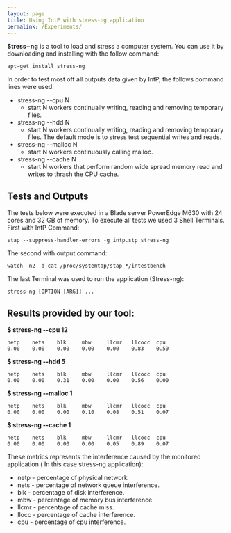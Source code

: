 ```yaml
---
layout: page
title: Using IntP with stress-ng application
permalink: /Experiments/
---
```


**Stress−ng** is a tool to load and stress a computer system. You can use it by downloading and installing with the follow command:

```shell
apt-get install stress-ng
```
In order to test most off all outputs data given by IntP, the follows command lines were used:

* stress-ng --cpu N
    * start N workers continually writing, reading and removing temporary files.
* stress-ng --hdd N
    * start N workers continually writing, reading and removing temporary files. The default mode is to stress test sequential writes and reads. 
* stress-ng --malloc N
    * start N workers continuously calling malloc.
* stress-ng --cache N
    * start N workers that perform random wide spread memory read and writes to thrash the CPU cache.

## Tests and Outputs

The tests below were executed in a Blade server PowerEdge M630 with 24 cores and 32 GB of memory. To execute all tests we used 3 Shell Terminals. First with IntP Command:

```shell
stap --suppress-handler-errors -g intp.stp stress-ng
```
 
 The second with output command:

```shell
watch -n2 -d cat /proc/systemtap/stap_*/intestbench
```
 
 The last Terminal was used to run the application (Stress-ng):

```shell
stress−ng [OPTION [ARG]] ...
```
 
## Results provided by our tool: 

**$ stress-ng --cpu 12**
```shell
netp    nets    blk     mbw     llcmr   llcocc  cpu
0.00    0.00    0.00    0.00    0.00    0.83    0.50
```

**$ stress-ng --hdd 5**

```shell
netp    nets    blk     mbw     llcmr   llcocc  cpu
0.00    0.00    0.31    0.00    0.00    0.56    0.00
```

**$ stress-ng --malloc 1**

```shell
netp    nets    blk     mbw     llcmr   llcocc  cpu
0.00    0.00    0.00    0.10    0.08    0.51    0.07
```

**$ stress-ng --cache 1**

```shell
netp    nets    blk     mbw     llcmr   llcocc  cpu
0.00    0.00    0.00    0.00    0.05    0.89    0.07
```

These metrics represents the interference caused by the monitored application ( In this case stress-ng application): 

* netp - percentage of physical network
* nets - percentage of network queue interference.
* blk - percentage of disk interference.
* mbw - percentage of memory bus interference.
* llcmr - percentage of cache miss.
* llocc - percentage of cache interference.
* cpu - percentage of cpu interference.
